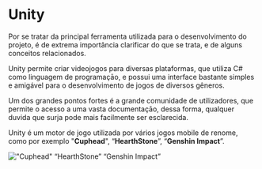 # Unity

Por se tratar da principal ferramenta utilizada para o desenvolvimento do projeto, é de extrema importância clarificar do que se trata, e de alguns conceitos relacionados.

Unity permite criar videojogos para diversas plataformas, que utiliza C# como linguagem de programaçāo, e possui uma interface bastante simples e amigável para o desenvolvimento de jogos de diversos gêneros.

Um dos grandes pontos fortes é a grande comunidade de utilizadores, que permite o acesso a uma vasta documentaçāo, dessa forma, qualquer duvida que surja pode mais facilmente ser esclarecida.

Unity é um motor de jogo utilizada por vários jogos mobile de renome, como por exemplo "**Cuphead**", “**HearthStone**”, “**Genshin Impact**”.&#x20;

![                "Cuphead"                                                      “HearthStone”                                               “Genshin Impact”      ](<.gitbook/assets/Screenshot_2022-05-16_at_09.35.23.png>)
